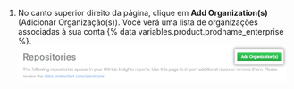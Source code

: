 1. No canto superior direito da página, clique em **Add Organization(s)** (Adicionar Organização(s)). Você verá uma lista de organizações associadas à sua conta {% data variables.product.prodname_enterprise %}. ![Adicionar botão Organização(s)](/assets/images/help/insights/add-organizations.png)
